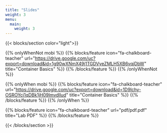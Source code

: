 ```yaml
---
title: "Slides"
weight: 3
menu:
  main:
    weight: 3
---
```


{{< blocks/section color="light">}}

{{% onlyWhenNot mobi %}}
{{% blocks/feature icon="fa-chalkboard-teacher" url="https://drive.google.com/uc?export=download&id=1g90wXNmX49j1TGDVyeZMLH5XB6vqjDbW" title="Container Basics" %}}
{{% /blocks/feature %}}
{{% /onlyWhenNot %}}

{{% onlyWhen mobi %}}
{{% blocks/feature icon="fa-chalkboard-teacher" url="https://drive.google.com/uc?export=download&id=1D9lchy-OSROYcj1qDBk1jH09lmvdllud" title="Container Basics" %}}
{{% /blocks/feature %}}
{{% /onlyWhen %}}

{{% blocks/feature icon="fa-chalkboard-teacher" url="pdf/pdf.pdf" title="Lab PDF" %}}
{{% /blocks/feature %}}

{{< /blocks/section >}}
